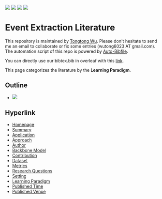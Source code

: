 [![](https://img.shields.io/badge/Awesome_Continual_Learning-yellow)](https://github.com/wutong8023/Awesome_Continual_Learning.git) [![](https://img.shields.io/badge/Awesome_Few_Shot_learning-green)](https://github.com/wutong8023/Awesome_Few_Shot_Learning.git) [![](https://img.shields.io/badge/Awesome_Information_Extraction-blue)](https://github.com/wutong8023/Awesome_Information_Extraction.git) [![](https://img.shields.io/badge/Awesome_Ideas-orange)](https://github.com/wutong8023/Awesome_Ideas.git)

# Event Extraction Literature 
This repository is maintained by [Tongtong Wu](https://wutong8023.site). Please don't hesitate to send me an email to collaborate or fix some entries (wutong8023 AT gmail.com). 
The automation script of this repo is powered by [Auto-Bibfile](https://github.com/wutong8023/Auto-Bibfile.git).

You can directly use our bibtex.bib in overleaf with this [link](https://www.overleaf.com/read/rgscdxhxbwhp).

This page categorizes the literature by the **Learning Paradigm**.

## Outline 
- [![](https://img.shields.io/badge/Hyperlink-blue)](https://github.com/wutong8023/Text2Event/blob/main/paper_list/EE4all/supervision/README.md#hyperlink)
## Hyperlink 
- [Homepage](https://github.com/wutong8023/Text2Event/blob/main/paper_list/README.md)
-  [Summary](https://github.com/wutong8023/Text2Event/blob/main/paper_list/EE4all/./)
-  [Application](https://github.com/wutong8023/Text2Event/blob/main/paper_list/EE4all/application)
-  [Approach](https://github.com/wutong8023/Text2Event/blob/main/paper_list/EE4all/approach)
-  [Author](https://github.com/wutong8023/Text2Event/blob/main/paper_list/EE4all/author)
-  [Backbone Model](https://github.com/wutong8023/Text2Event/blob/main/paper_list/EE4all/backbone_model)
-  [Contribution](https://github.com/wutong8023/Text2Event/blob/main/paper_list/EE4all/contribution)
-  [Dataset](https://github.com/wutong8023/Text2Event/blob/main/paper_list/EE4all/dataset)
-  [Metrics](https://github.com/wutong8023/Text2Event/blob/main/paper_list/EE4all/metrics)
-  [Research Questions](https://github.com/wutong8023/Text2Event/blob/main/paper_list/EE4all/research_question)
-  [Setting](https://github.com/wutong8023/Text2Event/blob/main/paper_list/EE4all/setting)
-  [ Learning Paradigm](https://github.com/wutong8023/Text2Event/blob/main/paper_list/EE4all/supervision)
-  [Published Time](https://github.com/wutong8023/Text2Event/blob/main/paper_list/EE4all/time)
-  [Published Venue](https://github.com/wutong8023/Text2Event/blob/main/paper_list/EE4all/venue)
